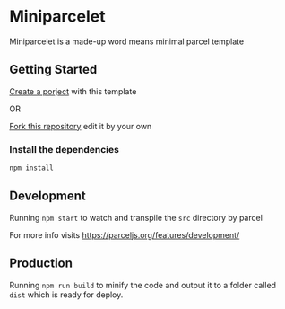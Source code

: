 # Miniparcelet

Miniparcelet is a made-up word means minimal parcel template

## Getting Started

[Create a porject](https://github.com/hoyangtsai/miniparcelet/generate) with this template

OR

[Fork this repository](https://github.com/hoyangtsai/miniparcelet/fork) edit it by your own

### Install the dependencies

```sh
npm install
```

## Development

Running `npm start` to watch and transpile the `src` directory by parcel

For more info visits <https://parceljs.org/features/development/>

## Production

Running `npm run build` to minify the code and output it to a folder called `dist` which is ready for deploy.
